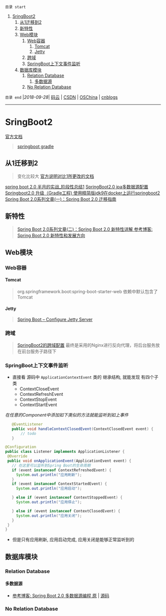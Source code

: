 `目录 start`
 
1. [SringBoot2](#sringboot2)
    1. [从1迁移到2](#从1迁移到2)
    1. [新特性](#新特性)
    1. [Web模块](#web模块)
        1. [Web容器](#web容器)
            1. [Tomcat](#tomcat)
            1. [Jetty](#jetty)
        1. [跨域](#跨域)
        1. [SpringBoot上下文事件监听](#springboot上下文事件监听)
    1. [数据库模块](#数据库模块)
        1. [Relation Database](#relation-database)
            1. [多数据源](#多数据源)
        1. [No Relation Database](#no-relation-database)

`目录 end` |_2018-09-28_| [码云](https://gitee.com/gin9) | [CSDN](http://blog.csdn.net/kcp606) | [OSChina](https://my.oschina.net/kcp1104) | [cnblogs](http://www.cnblogs.com/kuangcp)
****************************************
# SringBoot2
[官方文档](https://docs.spring.io/spring-boot/docs/2.0.3.RELEASE/reference/htmlsingle/)
> [springboot gradle ](https://docs.spring.io/spring-boot/docs/2.0.3.RELEASE/gradle-plugin/reference/html/)

## 从1迁移到2
> 变化比较大 [官方说明对比1所更改的文档](https://github.com/spring-projects/spring-boot/wiki/Spring-Boot-2.0-Migration-Guide)

[spring boot 2.0 半月的实战_阶段性总结1](https://blog.csdn.net/freexyxyz/article/details/79003438)
[SpringBoot2.0 jpa多数据源配置 ](https://blog.csdn.net/tianyaleixiaowu/article/details/78905149)
[Springboot2.0 升级（Gradle工程) ](https://my.oschina.net/tangdu/blog/1625336)
[使用精简版jdk9在docker上运行springboot2 ](https://my.oschina.net/go4it/blog/1623004)
[ Spring Boot 2.0系列文章(一)：Spring Boot 2.0 迁移指南 ](http://www.54tianzhisheng.cn/2018/03/06/SpringBoot2-Migration-Guide/)

## 新特性
> [Spring Boot 2.0系列文章(二)：Spring Boot 2.0 新特性详解 ](http://www.54tianzhisheng.cn/2018/03/06/SpringBoot2-new-features/)
> [参考博客: Spring Boot 2.0 新特性和发展方向 ](https://mp.weixin.qq.com/s/EWmuzsgHueHcSB0WH-3AQw)

## Web模块
### Web容器
#### Tomcat 
> org.springframework.boot:spring-boot-starter-web 依赖中默认包含了Tomcat

#### Jetty
> [Spring Boot – Configure Jetty Server](https://howtodoinjava.com/spring/spring-boot/configure-jetty-server/)

### 跨域
> [SpringBoot2的跨域配置](https://blog.csdn.net/kcp606/article/details/80036420)
> 最终是采用的Nginx进行反向代理，将后台服务放在前台服务子路径下

### SpringBoot上下文事件监听

- 直接看 源码中 `ApplicationContextEvent` 类的 继承结构, 就能发现 有四个子类
    - ContextCloseEvent 
    - ContextRefreshEvent
    - ContextStopEvent
    - ContextStartEvent
 
 _在任意的Component中添加如下类似的方法就能监听到如上事件_
 ```java
    @EventListener
    public void handleContextClosedEvent(ContextClosedEvent event) {
        // todo 
    }
 ```
 ```java
 @Configuration
public class Listener implements ApplicationListener {
  @Override
  public void onApplicationEvent(ApplicationEvent event) {
    // 在这里可以监听到Spring Boot的生命周期
    if (event instanceof ContextRefreshedEvent) {
      System.out.println("应用刷新");
    }
    if (event instanceof ContextStartedEvent) {
      System.out.println("应用启动");

    } else if (event instanceof ContextStoppedEvent) {
      System.out.println("应用停止");

    } else if (event instanceof ContextClosedEvent) {
      System.out.println("应用关闭");
    }
  }
}
 ```


- 但是只有应用刷新, 应用启动完成, 应用关闭是能够正常监听到的

## 数据库模块



### Relation Database

#### 多数据源
- [参考博客: Spring Boot 2.0 多数据源编程 原](https://my.oschina.net/chinesedragon/blog/1647846) | [源码](https://gitee.com/shupengluo/SpringBoot2.0-MultiDataSource)

### No Relation Database